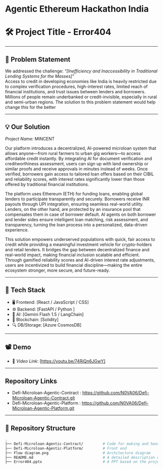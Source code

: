 # Agentic Ethereum Hackathon India

# 🛠 Project Title - Error404

---

## 📌 Problem Statement

We addressed the challenge: *“[Inefficiency and Inaccessibility in Traditional Lending Systems for the Masses]”*  
Access to credit in developing economies like India is heavily restricted due to complex verification procedures, high-interest rates, limited reach of financial institutions, and trust issues between lenders and borrowers. Millions of people remain underbanked or credit-invisible, especially in rural and semi-urban regions. The solution to this problem statement would help change this for the better

---

## 💡 Our Solution

*Project Name:* MINCENT  

Our platform introduces a decentralized, AI-powered microloan system that allows anyone—from rural farmers to urban gig workers—to access affordable credit instantly. By integrating AI for document verification and creditworthiness assessment, users can sign up with land ownership or similar proofs and receive approvals in minutes instead of weeks. Once verified, borrowers gain access to tailored loan offers based on their CIBIL and reliability scores, with interest rates significantly lower than those offered by traditional financial institutions.

The platform uses Ethereum (ETH) for funding loans, enabling global lenders to participate transparently and securely. Borrowers receive INR payouts through UPI integration, ensuring seamless real-world utility. Lenders, on the other hand, are protected by an insurance pool that compensates them in case of borrower default. AI agents on both borrower and lender sides ensure intelligent loan matching, risk assessment, and transparency, turning the loan process into a personalized, data-driven experience.

This solution empowers underserved populations with quick, fair access to credit while providing a meaningful investment vehicle for crypto-holders and retail lenders. It bridges the gap between decentralized finance and real-world impact, making financial inclusion scalable and efficient. Through gamified reliability scores and AI-driven interest rate adjustments, users are incentivized to build financial discipline—making the entire ecosystem stronger, more secure, and future-ready.


---

## 🧱 Tech Stack

- 🖥 Frontend: [React / JavaScript / CSS]
- ⚙ Backend: [FastAPI / Python ]
- 🧠 AI: [Gemini Flash 1.5 / LangChain]
- 🔗 Blockchain: [Solidity]
- 🔍 DB/Storage: [Azure CosmosDB]

---

## 📽 Demo

- 🎥 *Video Link*: [https://youtu.be/74RiQn6JGwY]  

---

## Repository Links

- Defi-Microloan-Agentic-Contract : https://github.com/N0VA06/Defi-Microloan-Agentic-Contract.git
- Defi-Microloan-Agentic-Platform : https://github.com/N0VA06/Defi-Microloan-Agentic-Platform.git

---

## 📂 Repository Structure

```bash
.
├── Defi-Microloan-Agentic-Contract/         # Code for making and handling contracts  
├── Defi-Microloan-Agentic-Platform/         # Front end 
├── Flow diagram.png                         # Architecture diagram
├── README.md                                # A detailed description of your project
├── Error404.pptx                            # A PPT based on the project
